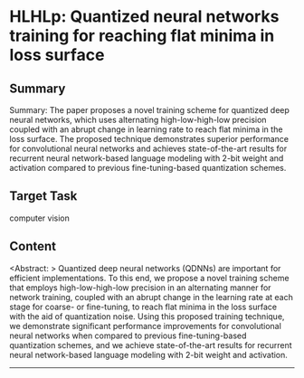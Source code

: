 # HLHLp: Quantized neural networks training for reaching flat minima in loss surface

## Summary

Summary: The paper proposes a novel training scheme for quantized deep neural networks, which uses alternating high-low-high-low precision coupled with an abrupt change in learning rate to reach flat minima in the loss surface. The proposed technique demonstrates superior performance for convolutional neural networks and achieves state-of-the-art results for recurrent neural network-based language modeling with 2-bit weight and activation compared to previous fine-tuning-based quantization schemes.


## Target Task

computer vision

## Content

<Abstract: >
Quantized deep neural networks (QDNNs) are important for efficient implementations. To this end, we propose a novel training scheme that employs high-low-high-low precision in an alternating manner for network training, coupled with an abrupt change in the learning rate at each stage for coarse- or fine-tuning, to reach flat minima in the loss surface with the aid of quantization noise. Using this proposed training technique, we demonstrate significant performance improvements for convolutional neural networks when compared to previous fine-tuning-based quantization schemes, and we achieve state-of-the-art results for recurrent neural network-based language modeling with 2-bit weight and activation.



---

